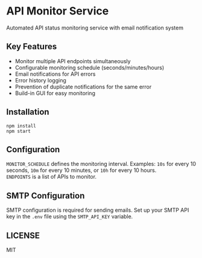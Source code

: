 # API Monitor Service
Automated API status monitoring service with email notification system

## Key Features
- Monitor multiple API endpoints simultaneously
- Configurable monitoring schedule (seconds/minutes/hours)
- Email notifications for API errors
- Error history logging
- Prevention of duplicate notifications for the same error
- Build-in GUI for easy monitoring

## Installation
`npm install`  
`npm start`  

## Configuration
`MONITOR_SCHEDULE` defines the monitoring interval. Examples: `10s` for every 10 seconds, `10m` for every 10 minutes, or `10h` for every 10 hours.  
`ENDPOINTS` is a list of APIs to monitor. 

## SMTP Configuration
SMTP configuration is required for sending emails. Set up your SMTP API key in the `.env` file using the `SMTP_API_KEY` variable.

## LICENSE
MIT